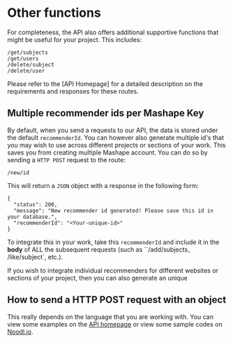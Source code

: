 # Other functions

For completeness, the API also offers additional supportive functions that might be useful for your project. This includes:

```
/get/subjects
/get/users
/delete/subject
/delete/user
```

Please refer to the [API Homepage] for a detailed description on the requirements and responses for these routes.

## Multiple recommender ids per Mashape Key

By default, when you send a requests to our API, the data is stored under the default `recommenderId`. You can however also generate multiple id's that you may wish to use across different projects or sections of your work. This saves you from creating multiple Mashape account. You can do so by sending a `HTTP POST` request to the route:

`/new/id`

This will return a `JSON` object with a response in the following form:

```
{
  "status": 200,
  "message": "New recommender id generated! Please save this id in your database.",
  "recommenderId": "<Your-unique-id>"
}
```

To integrate this in your work, take this `recommenderId` and include it in the **body** of ALL the subsequent requests (such as ``/add/subjects`, `/like/subject`, etc.).

If you wish to integrate individual recommenders for different websites or sections of your project, then you can also generate an unique

## How to send a HTTP POST request with an object

This really depends on the language that you are working with. You can view some examples on the [API homepage](https://mashape.com) or view some sample codes on [Noodl.io](https://www.noodl.io).
